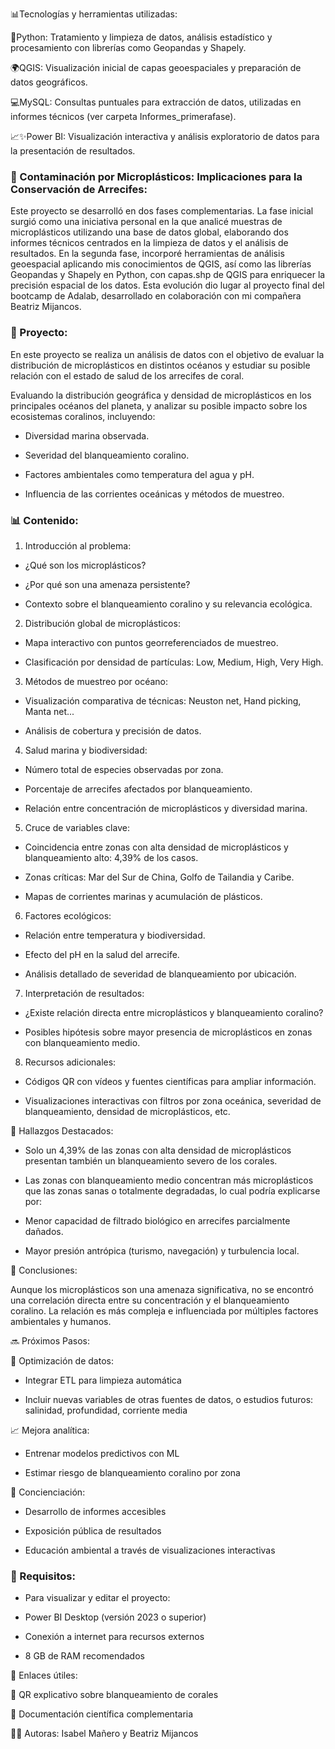 📊Tecnologías y herramientas utilizadas:

🐍Python: Tratamiento y limpieza de datos, análisis estadístico y procesamiento con librerías como Geopandas y Shapely.

🌍QGIS: Visualización inicial de capas geoespaciales y preparación de datos geográficos.

💻MySQL: Consultas puntuales para extracción de datos, utilizadas en informes técnicos (ver carpeta Informes_primerafase).

📈✨Power BI: Visualización interactiva y análisis exploratorio de datos para la presentación de resultados.

### 🌊 Contaminación por Microplásticos: Implicaciones para la Conservación de Arrecifes:

Este proyecto se desarrolló en dos fases complementarias. La fase inicial surgió como una iniciativa personal en la que analicé muestras de microplásticos utilizando una base de datos global, elaborando dos informes técnicos centrados en la limpieza de datos y el análisis de resultados. En la segunda fase, incorporé herramientas de análisis geoespacial aplicando mis conocimientos de QGIS, así como las librerías Geopandas y Shapely en Python, con capas.shp de QGIS para enriquecer la precisión espacial de los datos. Esta evolución dio lugar al proyecto final del bootcamp de Adalab, desarrollado en colaboración con mi compañera Beatriz Mijancos.

### 📂 Proyecto:
En este proyecto se realiza un análisis de datos con el objetivo de evaluar la distribución de microplásticos en distintos océanos y estudiar su posible relación con el estado de salud de los arrecifes de coral.

Evaluando la distribución geográfica y densidad de microplásticos en los principales océanos del planeta, y analizar su posible impacto sobre los ecosistemas coralinos, incluyendo:

- Diversidad marina observada.

- Severidad del blanqueamiento coralino.

- Factores ambientales como temperatura del agua y pH.

- Influencia de las corrientes oceánicas y métodos de muestreo.

### 📊 Contenido:

1. Introducción al problema:

- ¿Qué son los microplásticos?

- ¿Por qué son una amenaza persistente?

- Contexto sobre el blanqueamiento coralino y su relevancia ecológica.

2. Distribución global de microplásticos:

- Mapa interactivo con puntos georreferenciados de muestreo.

- Clasificación por densidad de partículas: Low, Medium, High, Very High.

3. Métodos de muestreo por océano:

- Visualización comparativa de técnicas: Neuston net, Hand picking, Manta net...

- Análisis de cobertura y precisión de datos.

4. Salud marina y biodiversidad:

- Número total de especies observadas por zona.

- Porcentaje de arrecifes afectados por blanqueamiento.

- Relación entre concentración de microplásticos y diversidad marina.

5. Cruce de variables clave:

- Coincidencia entre zonas con alta densidad de microplásticos y blanqueamiento alto: 4,39% de los casos.

- Zonas críticas: Mar del Sur de China, Golfo de Tailandia y Caribe.

- Mapas de corrientes marinas y acumulación de plásticos.

6. Factores ecológicos:

- Relación entre temperatura y biodiversidad.

- Efecto del pH en la salud del arrecife.

- Análisis detallado de severidad de blanqueamiento por ubicación.

7. Interpretación de resultados:

- ¿Existe relación directa entre microplásticos y blanqueamiento coralino?

- Posibles hipótesis sobre mayor presencia de microplásticos en zonas con blanqueamiento medio.

8. Recursos adicionales:

- Códigos QR con vídeos y fuentes científicas para ampliar información.

- Visualizaciones interactivas con filtros por zona oceánica, severidad de blanqueamiento, densidad de microplásticos, etc.

📌 Hallazgos Destacados:

- Solo un 4,39% de las zonas con alta densidad de microplásticos presentan también un blanqueamiento severo de los corales.

- Las zonas con blanqueamiento medio concentran más microplásticos que las zonas sanas o totalmente degradadas, lo cual podría explicarse por:

- Menor capacidad de filtrado biológico en arrecifes parcialmente dañados.

- Mayor presión antrópica (turismo, navegación) y turbulencia local.

🧠 Conclusiones:

Aunque los microplásticos son una amenaza significativa, no se encontró una correlación directa entre su concentración y el blanqueamiento coralino. La relación es más compleja e influenciada por múltiples factores ambientales y humanos.

🔜 Próximos Pasos:

🔄 Optimización de datos:

- Integrar ETL para limpieza automática

- Incluir nuevas variables de otras fuentes de datos, o estudios futuros: salinidad, profundidad, corriente media

📈 Mejora analítica:

- Entrenar modelos predictivos con ML

- Estimar riesgo de blanqueamiento coralino por zona

🧭 Concienciación:

- Desarrollo de informes accesibles

- Exposición pública de resultados

- Educación ambiental a través de visualizaciones interactivas

### 📌 Requisitos: 

- Para visualizar y editar el proyecto:

- Power BI Desktop (versión 2023 o superior)

- Conexión a internet para recursos externos

- 8 GB de RAM recomendados

🔗 Enlaces útiles:

🎥 QR explicativo sobre blanqueamiento de corales

🧪 Documentación científica complementaria

👩‍💻 Autoras:
Isabel Mañero y Beatriz Mijancos

